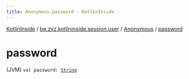 ```yaml
---
title: Anonymous.password - KotlinInside
---
```


[KotlinInside](../../index.html) / [be.zvz.kotlininside.session.user](../index.html) / [Anonymous](index.html) / [password](./password.html)

# password

(JVM) `val password: `[`String`](https://kotlinlang.org/api/latest/jvm/stdlib/kotlin/-string/index.html)
